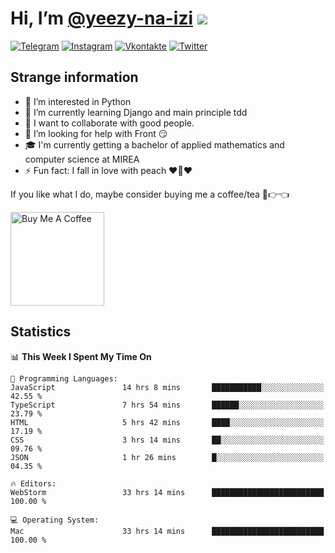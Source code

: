 # Hi, I’m [@yeezy-na-izi](https://github.com/yeezy-na-izi/) ![](https://visitor-badge.glitch.me/badge?page_id=yeezy-na-izi.yeezy-na-izi)

[![Telegram](https://img.shields.io/badge/Telegram-262424?style=for-the-badge&logo=Telegram)](https://t.me/yeezy_na_izi)
[![Instagram](https://img.shields.io/badge/Instagram-262424?style=for-the-badge&logo=Instagram)](https://www.instagram.com/yeezy_na_izi)
[![Vkontakte](https://img.shields.io/badge/VK-262424?style=for-the-badge&logo=Vk&logoColor=0077FF)](https://vk.com/yeezy_na_izi)
[![Twitter](https://img.shields.io/badge/Twitter-262424?style=for-the-badge&logo=Twitter)](https://twitter.com/yeezynaizi)

## Strange information
  
- 👀 I’m interested in Python
- 🌱 I’m currently learning Django and main principle tdd
- 💞️ I want to collaborate with good people.
- 🤔 I’m looking for help with Front 😏
- 🎓 I'm currently getting a bachelor of applied mathematics and computer science at MIREA
- ⚡️ Fun fact: I fall in love with peach ❤️🍑❤️

If you like what I do, maybe consider buying me a coffee/tea 🥺👉👈

<a href="https://www.buymeacoffee.com/yeezynaizi" target="_blank"><img src="https://cdn.buymeacoffee.com/buttons/v2/default-red.png" alt="Buy Me A Coffee" width="150" ></a>

## Statistics

<!--START_SECTION:waka-->
📊 **This Week I Spent My Time On** 

```text
💬 Programming Languages: 
JavaScript               14 hrs 8 mins       ███████████░░░░░░░░░░░░░░   42.55 % 
TypeScript               7 hrs 54 mins       ██████░░░░░░░░░░░░░░░░░░░   23.79 % 
HTML                     5 hrs 42 mins       ████░░░░░░░░░░░░░░░░░░░░░   17.19 % 
CSS                      3 hrs 14 mins       ██░░░░░░░░░░░░░░░░░░░░░░░   09.76 % 
JSON                     1 hr 26 mins        █░░░░░░░░░░░░░░░░░░░░░░░░   04.35 % 

🔥 Editors: 
WebStorm                 33 hrs 14 mins      █████████████████████████   100.00 % 

💻 Operating System: 
Mac                      33 hrs 14 mins      █████████████████████████   100.00 % 
```


<!--END_SECTION:waka-->
